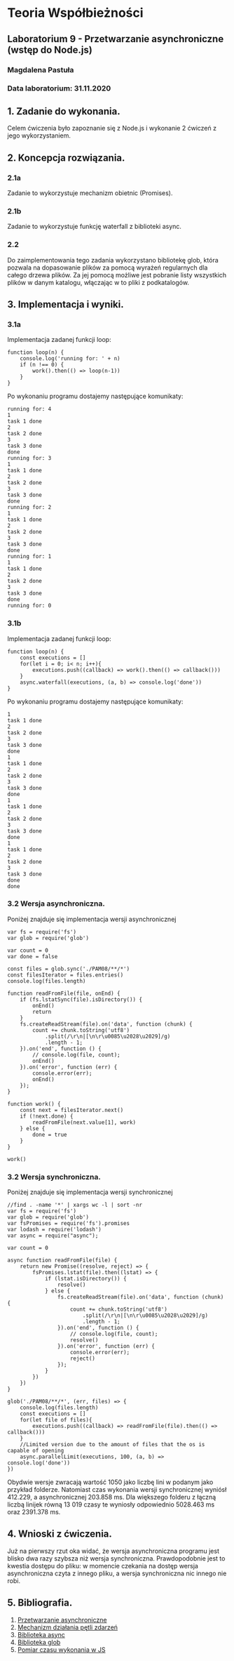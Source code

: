 # Teoria Współbieżności
## Laboratorium 9 - Przetwarzanie asynchroniczne (wstęp do Node.js)
### Magdalena Pastuła
### Data laboratorium: 31.11.2020

## 1. Zadanie do wykonania.

Celem ćwiczenia było zapoznanie się z Node.js i wykonanie 2 ćwiczeń z jego wykorzystaniem.

## 2. Koncepcja rozwiązania.

### 2.1a

Zadanie to wykorzystuje mechanizm obietnic (Promises).

### 2.1b

Zadanie to wykorzystuje funkcję waterfall z biblioteki async.

### 2.2

Do zaimplementowania tego zadania wykorzystano bibliotekę glob, która pozwala na dopasowanie plików za pomocą wyrażeń regularnych dla całego drzewa plików. Za jej pomocą możliwe jest pobranie listy wszystkich plików w danym katalogu, włączając w to pliki z podkatalogów.

## 3. Implementacja i wyniki.

### 3.1a

Implementacja zadanej funkcji loop:
```JS
function loop(n) {
    console.log('running for: ' + n)
    if (n !== 0) {
        work().then(() => loop(n-1))
    }
}
```

Po wykonaniu programu dostajemy następujące komunikaty:
```
running for: 4
1
task 1 done
2
task 2 done
3
task 3 done
done
running for: 3
1
task 1 done
2
task 2 done
3
task 3 done
done
running for: 2
1
task 1 done
2
task 2 done
3
task 3 done
done
running for: 1
1
task 1 done
2
task 2 done
3
task 3 done
done
running for: 0
```

### 3.1b

Implementacja zadanej funkcji loop:
```JS
function loop(n) {
    const executions = []
    for(let i = 0; i< n; i++){
        executions.push((callback) => work().then(() => callback()))
    }
    async.waterfall(executions, (a, b) => console.log('done'))
}
```

Po wykonaniu programu dostajemy następujące komunikaty:
```
1
task 1 done
2
task 2 done
3
task 3 done
done
1
task 1 done
2
task 2 done
3
task 3 done
done
1
task 1 done
2
task 2 done
3
task 3 done
done
1
task 1 done
2
task 2 done
3
task 3 done
done
done
```


### 3.2 Wersja asynchroniczna.

Poniżej znajduje się implementacja wersji asynchronicznej
```JS
var fs = require('fs')
var glob = require('glob')

var count = 0
var done = false

const files = glob.sync('./PAM08/**/*')
const filesIterator = files.entries()
console.log(files.length)

function readFromFile(file, onEnd) {
    if (fs.lstatSync(file).isDirectory()) {
        onEnd()
        return
    }
    fs.createReadStream(file).on('data', function (chunk) {
        count += chunk.toString('utf8')
            .split(/\r\n|[\n\r\u0085\u2028\u2029]/g)
            .length - 1;
    }).on('end', function () {
        // console.log(file, count);
        onEnd()
    }).on('error', function (err) {
        console.error(err);
        onEnd()
    });
}

function work() {
    const next = filesIterator.next()
    if (!next.done) {
        readFromFile(next.value[1], work)
    } else {
        done = true
    }
}

work()
```

### 3.2 Wersja synchroniczna.


Poniżej znajduje się implementacja wersji synchronicznej
```JS
//find . -name '*' | xargs wc -l | sort -nr
var fs = require('fs')
var glob = require('glob')
var fsPromises = require('fs').promises
var lodash = require('lodash')
var async = require("async");

var count = 0

async function readFromFile(file) {
    return new Promise((resolve, reject) => {
        fsPromises.lstat(file).then((lstat) => {
            if (lstat.isDirectory()) {
                resolve()
            } else {
                fs.createReadStream(file).on('data', function (chunk) {
                    count += chunk.toString('utf8')
                        .split(/\r\n|[\n\r\u0085\u2028\u2029]/g)
                        .length - 1;
                }).on('end', function () {
                    // console.log(file, count);
                    resolve()
                }).on('error', function (err) {
                    console.error(err);
                    reject()
                });
            }
        })
    })
}

glob('./PAM08/**/*', (err, files) => {
    console.log(files.length)
    const executions = []
    for(let file of files){
        executions.push((callback) => readFromFile(file).then(() => callback()))
    }
    //Limited version due to the amount of files that the os is capable of opening
    async.parallelLimit(executions, 100, (a, b) => console.log('done'))
})
```

Obydwie wersje zwracają wartość 1050 jako liczbę lini w podanym jako przykład folderze. Natomiast czas wykonania wersji synchronicznej wyniósł 412.229, a asynchronicznej 203.858 ms. Dla większego folderu z łączną liczbą linijek równą 13 019 czasy te wyniosły odpowiednio 5028.463 ms oraz 2391.378 ms.

## 4. Wnioski z ćwiczenia.

Już na pierwszy rzut oka widać, że wersja asynchroniczna programu jest blisko dwa razy szybsza niż wersja synchroniczna. Prawdopodobnie jest to kwestia dostępu do pliku: w momencie czekania na dostęp wersja asynchroniczna czyta z innego pliku, a wersja synchroniczna nic innego nie robi. 

## 5. Bibliografia.
1. [Przetwarzanie asynchroniczne](https://kikobeats.com/synchronously-asynchronous/)
2. [Mechanizm działania pętli zdarzeń](https://levelup.gitconnected.com/javascript-and-asynchronous-magic-bee537edc2da)
3. [Biblioteka async](https://github.com/caolan/async)
4. [Biblioteka glob](https://www.npmjs.com/package/glob)
5. [Pomiar czasu wykonania w JS](https://stackoverflow.com/questions/313893/how-to-measure-time-taken-by-a-function-to-execute)